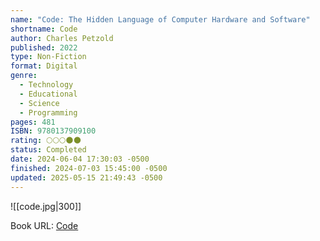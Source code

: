 ```yaml
---
name: "Code: The Hidden Language of Computer Hardware and Software"
shortname: Code
author: Charles Petzold
published: 2022
type: Non-Fiction
format: Digital
genre:
  - Technology
  - Educational
  - Science
  - Programming
pages: 481
ISBN: 9780137909100
rating: 🌕🌕🌕🌑🌑
status: Completed
date: 2024-06-04 17:30:03 -0500
finished: 2024-07-03 15:45:00 -0500
updated: 2025-05-15 21:49:43 -0500
---
```


![[code.jpg|300]]

Book URL: [Code](https://www.goodreads.com/book/show/44882.Code)
